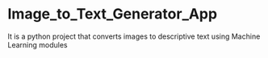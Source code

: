 # Image_to_Text_Generator_App
It is a python project that converts images to descriptive text using Machine Learning modules
